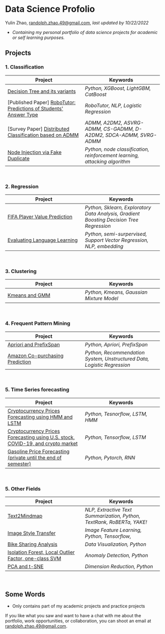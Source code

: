 # Data Science Profolio

Yulin Zhao, randolph.zhao.49@gmail.com, _last updated by 10/22/2022_

- _Containing my personal portfolio of data science projects for academic or self learning purposes._

## Projects

### 1. Classification

<table>
  <colgroup>
    <col style="width: 50%" />
    <col style="width: 50%" />
  </colgroup>
    <thead>
        <tr>
            <th>Project</th>
            <th>Keywords</th>
        </tr>
    </thead>
    <tbody>
        <tr>
            <td><a href="https://github.com/vanity-lost/Data-Science/tree/main/Algorithms%20Study/Decision%20Tree%20and%20its%20variants">Decision Tree and its variants</a></td>
            <td><em>Python, XGBoost, LightGBM, CatBoost</em></td>
        </tr>
        <tr>
            <td>[Published Paper] <a href="https://www.springerprofessional.de/en/robotutor-predictions-of-students-answer-type/20026568">RoboTutor: Predictions of Students' Answer Type</a></td>
            <td><em>RoboTutor, NLP, Logistic Regression</em></td>
        </tr>
        <tr>
            <td>[Survey Paper] <a href="https://github.com/vanity-lost/academic_projects/tree/main/CWRU/CSDS%20433%20Projects">Distributed Classification based on ADMM</a></td>
            <td><em>ADMM, A2DM2, ASVRG-ADMM, CS-GADMM, D-A2DM2, SDCA-ADMM, SVRG-ADMM</em></td>
        </tr>
        <tr>
            <td><a href="https://github.com/Pengyulu/CS512-Poisoning-Attack-on-Graph-Structured-Data">Node Injection via Fake Duplicate</a></td>
            <td><em>Python, node classification, reinforcement learning, attacking algorithm</em></td>
        </tr>
    </tbody>
</table>

<br/>

### 2. Regression

<table>
  <colgroup>
    <col style="width: 50%" />
    <col style="width: 50%" />
  </colgroup>
    <thead>
        <tr>
            <th>Project</th>
            <th>Keywords</th>
        </tr>
    </thead>
        <tr>
            <td><a href="https://github.com/vanity-lost/academic_projects/tree/main/CWRU/CSDS%20133%20Projects">FIFA Player Value Prediction</a></td>
            <td><em>Python, Sklearn, Exploratory Data Analysis, Gradient Boosting Decision Tree Regression</em></td>
        </tr>
        <tr>
            <td><a href="https://github.com/vanity-lost/Evaluating-language-Learning">Evaluating Language Learning</a></td>
            <td><em>Python, semi-surpervised, Support Vector Regression, NLP, embedding</em></td>
        </tr>
    <tbody>
    </tbody>
</table>

<br/>

### 3. Clustering

<table>
  <colgroup>
    <col style="width: 50%" />
    <col style="width: 50%" />
  </colgroup>
    <thead>
        <tr>
            <th>Project</th>
            <th>Keywords</th>
        </tr>
    </thead>
    <tbody>
        <tr>
            <td><a href="https://github.com/vanity-lost/Kmeans-GMM">Kmeans and GMM</a></td>
            <td><em>Python, Kmeans, Gaussian Mixture Model</em></td>
        </tr>
    </tbody>
</table>

<br/>

### 4. Frequent Pattern Mining

<table>
  <colgroup>
    <col style="width: 50%" />
    <col style="width: 50%" />
  </colgroup>
    <thead>
        <tr>
            <th>Project</th>
            <th>Keywords</th>
        </tr>
    </thead>
    <tbody>
        <tr>
            <td><a href="https://github.com/vanity-lost/Frequent-Pattern-Mining">Apriori and PrefixSpan</a></td>
            <td><em>Python, Apriori, PrefixSpan</em></td>
        </tr>
        <tr>
            <td><a href="https://github.com/vanity-lost/academic_projects/tree/main/CWRU/CSDS%20234%20Projects">Amazon Co-purchasing Prediction</a></td>
            <td><em>Python, Recommendation System, Unstructured Data, Logistic Regression</em></td>
        </tr>
    </tbody>
</table>

<br/>

### 5. Time Series forecasting

<table>
  <colgroup>
    <col style="width: 50%" />
    <col style="width: 50%" />
  </colgroup>
    <thead>
        <tr>
            <th>Project</th>
            <th>Keywords</th>
        </tr>
    </thead>
    <tbody>
        <tr>
            <td><a href="https://github.com/vanity-lost/academic_projects/tree/main/CWRU/CSDS%20491">Cryptocurrency Prices Forecasting using HMM and LSTM</a></td>
            <td><em>Python, Tesnorflow, LSTM, HMM</em></td>
        </tr>
        <tr>
            <td><a href="https://github.com/vanity-lost/academic_projects/tree/main/CWRU/DESN%20210%20Projects">Cryptocurrency Prices Forecasting using U.S. stock, COVID-19, and crypto market</a></td>
            <td><em>Python, Tensorflow, LSTM</em></td>
        </tr>
        <tr>
            <td><a href="https://github.com/vanity-lost/Gasoline-Price-Prediction">Gasoline Price Forecasting (private until the end of semester)</a></td>
            <td><em>Python, Pytorch, RNN</em></td>
        </tr>
    </tbody>
</table>

<br/>

### 5. Other Fields

<table>
  <colgroup>
    <col style="width: 50%" />
    <col style="width: 50%" />
  </colgroup>
    <thead>
        <tr>
            <th>Project</th>
            <th>Keywords</th>
        </tr>
    </thead>
        <tr>
            <td><a href="https://github.com/vanity-lost/academic_projects/tree/main/CWRU/CSDS%20395%20Projects">Text2Mindmap</a></td>
            <td><em>NLP, Extractive Text Summarization, Python, TextRank, RoBERTa, YAKE!</em></td>
        </tr>
        <tr>
            <td><a href="https://github.com/vanity-lost/academic_projects/tree/main/CWRU/DESN%20210%20Projects">Image Style Transfer</a></td>
            <td><em>Image Feature Learning, Python, Tensorflow,</em></td>
        </tr>
        <tr>
            <td><a href="https://github.com/vanity-lost/Bike-Sharing-Analysis">Bike Sharing Analysis</a></td>
            <td><em>Data Visualization, Python</em></td>
        </tr>
        <tr>
            <td><a href="https://github.com/vanity-lost/Data-Science/tree/main/Algorithms%20Study/Anomaly%20Detection">Isolation Forest, Local Outlier Factor, one-class SVM</a></td>
            <td><em>Anomaly Detection, Python</em></td>
        </tr>
        <tr>
            <td><a href="https://github.com/vanity-lost/Data-Science/tree/main/Algorithms%20Study/Dimension%20Reduction">PCA and t-SNE</a></td>
            <td><em>Dimension Reduction, Python</em></td>
        </tr>
    <tbody>
    </tbody>
</table>

<br/>

## Some Words

- Only contains part of my academic projects and practice projects

If you like what you saw and want to have a chat with me about the portfolio, work opportunities, or collaboration, you can shoot an email at randolph.zhao.49@gmail.com.
